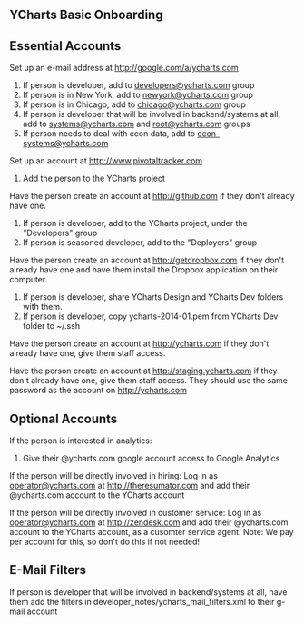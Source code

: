 ## YCharts Basic Onboarding

## Essential Accounts
Set up an e-mail address at http://google.com/a/ycharts.com

1. If person is developer, add to developers@ycharts.com group
2. If person is in New York, add to newyork@ycharts.com group
3. If person is in Chicago, add to chicago@ycharts.com group
4. If person is developer that will be involved in backend/systems at all, add to systems@ycharts.com and root@ycharts.com groups
5. If person needs to deal with econ data, add to econ-systems@ycharts.com

Set up an account at http://www.pivotaltracker.com

1. Add the person to the YCharts project

Have the person create an account at http://github.com if they don't already have one.

1. If person is developer, add to the YCharts project, under the "Developers" group
2. If person is seasoned developer, add to the "Deployers" group

Have the person create an account at http://getdropbox.com if they don't already have one and have them install the Dropbox
application on their computer.

1. If person is developer, share YCharts Design and YCharts Dev folders with them.
2. If person is developer, copy ycharts-2014-01.pem from YCharts Dev folder to ~/.ssh

Have the person create an account at http://ycharts.com if they don't already have one, give them staff access.

Have the person create an account at http://staging.ycharts.com if they don't already have one, give them staff access.
They should use the same password as the account on http://ycharts.com

## Optional Accounts

If the person is interested in analytics:

1. Give their @ycharts.com google account access to Google Analytics

If the person will be directly involved in hiring:
Log in as operator@ycharts.com at http://theresumator.com and add their @ycharts.com account to the YCharts account


If the person will be directly involved in customer service:
Log in as operator@ycharts.com at http://zendesk.com and add their @ycharts.com account to the YCharts account,
as a cusomter service agent. Note: We pay per account for this, so don't do this if not needed!

## E-Mail Filters

If person is developer that will be involved in backend/systems at all, have them add the filters in
developer_notes/ycharts_mail_filters.xml to their g-mail account
